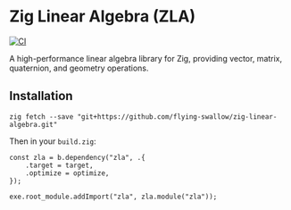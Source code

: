 # Zig Linear Algebra (ZLA)

[![CI](https://github.com/flying-swallow/zig-linear-algebra/actions/workflows/ci.yml/badge.svg)](https://github.com/flying-swallow/zig-linear-algebra/actions/workflows/ci.yml)

A high-performance linear algebra library for Zig, providing vector, matrix, quaternion, and geometry operations.

## Installation

```zig
zig fetch --save "git+https://github.com/flying-swallow/zig-linear-algebra.git"
```

Then in your `build.zig`:

```zig
const zla = b.dependency("zla", .{
    .target = target,
    .optimize = optimize,
});

exe.root_module.addImport("zla", zla.module("zla"));
```

